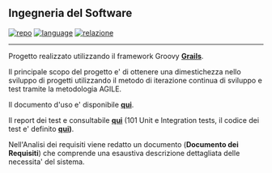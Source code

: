## Ingegneria del Software

[![repo](https://img.shields.io/badge/repo-Github-blue)](https://github.com/darkimage/Universita-IngegneriaDelSoftware)
[![language](https://img.shields.io/badge/main_language-Groovy_Grails-green)](https://grails.org/)
[![relazione](https://img.shields.io/badge/relazione-PDF-orange)](https://github.com/darkimage/Universita-IngegneriaDelSoftware/raw/master/documents/SistemadiVenditaOnline_LucaFaggion_274857.pdf)

---

Progetto realizzato utilizzando il framework Groovy **[Grails](https://grails.org/)**.

Il principale scopo del progetto e' di ottenere una dimestichezza nello sviluppo di progetti utilizzando il metodo di iterazione continua di sviluppo e test tramite la metodologia AGILE.

Il documento d'uso e' disponibile **[qui](https://github.com/darkimage/Universita-IngegneriaDelSoftware/raw/master/documents/Istruzioni-Uso-e-Installazione-274857-Faggion-Luca.pdf)**.

Il report dei test e consultabile **[qui](https://darkimage.github.io/Universita-IngegneriaDelSoftware/)** (101 Unit e Integration tests, il codice dei test e' definito **[qui](https://github.com/darkimage/Universita-IngegneriaDelSoftware/tree/master/src/test/groovy/com/lucafaggion))**.

Nell'Analisi dei requisiti viene redatto un documento (**Documento dei Requisiti**) che comprende una esaustiva descrizione dettagliata delle necessita' del sistema.